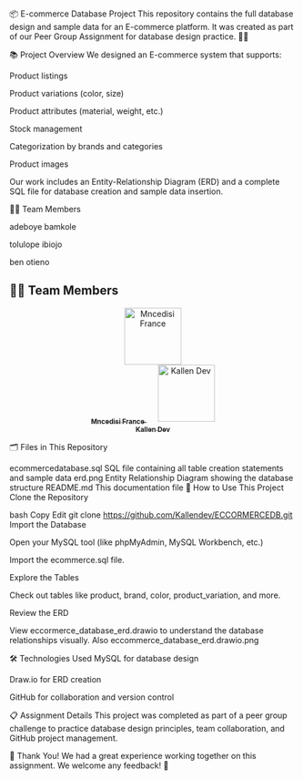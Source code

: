 📦 E-commerce Database Project
This repository contains the full database design and sample data for an E-commerce platform.
It was created as part of our Peer Group Assignment for database design practice. 🧠💾

📚 Project Overview
We designed an E-commerce system that supports:

Product listings

Product variations (color, size)

Product attributes (material, weight, etc.)

Stock management

Categorization by brands and categories

Product images

Our work includes an Entity-Relationship Diagram (ERD) and a complete SQL file for database creation and sample data insertion.

👩‍💻 Team Members

adeboye	bamkole	

tolulope	ibiojo

ben	otieno

## 👩‍💻 Team Members
<p align="center">
  <a href="https://github.com/Mnce0415">
    <img src="https://github.com/Mnce0415.png" width="100px;" alt="Mncedisi France"/>
    <br />
    <sub><b>Mncedisi France</b></sub>
  </a>
  &nbsp;&nbsp;&nbsp;&nbsp;
  <a href="https://github.com/Kallendev">
    <img src="https://github.com/Kallendev.png" width="100px;" alt="Kallen Dev"/>
    <br />
    <sub><b>Kallen Dev</b></sub>
  </a>
</p>


🗂️ Files in This Repository


ecommercedatabase.sql	SQL file containing all table creation statements and sample data
erd.png	Entity Relationship Diagram showing the database structure
README.md	This documentation file
🚀 How to Use This Project
Clone the Repository

bash
Copy
Edit
git clone https://github.com/Kallendev/ECCORMERCEDB.git
Import the Database

Open your MySQL tool (like phpMyAdmin, MySQL Workbench, etc.)

Import the ecommerce.sql file.

Explore the Tables

Check out tables like product, brand, color, product_variation, and more.

Review the ERD

View eccormerce_database_erd.drawio to understand the database relationships visually.
Also  eccommerce_database_erd.drawio.png

🛠️ Technologies Used
MySQL for database design

Draw.io for ERD creation

GitHub for collaboration and version control

📋 Assignment Details
This project was completed as part of a peer group challenge to practice database design principles, team collaboration, and GitHub project management.

🌟 Thank You!
We had a great experience working together on this assignment.
We welcome any feedback! 🎉

